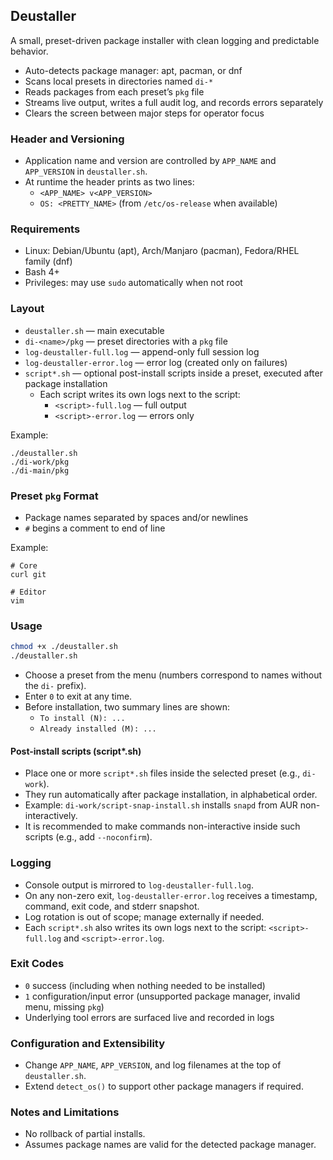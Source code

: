## Deustaller

A small, preset-driven package installer with clean logging and predictable behavior.

- Auto-detects package manager: apt, pacman, or dnf
- Scans local presets in directories named `di-*`
- Reads packages from each preset’s `pkg` file
- Streams live output, writes a full audit log, and records errors separately
- Clears the screen between major steps for operator focus

### Header and Versioning
- Application name and version are controlled by `APP_NAME` and `APP_VERSION` in `deustaller.sh`.
- At runtime the header prints as two lines:
  - `<APP_NAME> v<APP_VERSION>`
  - `OS: <PRETTY_NAME>` (from `/etc/os-release` when available)

### Requirements
- Linux: Debian/Ubuntu (apt), Arch/Manjaro (pacman), Fedora/RHEL family (dnf)
- Bash 4+
- Privileges: may use `sudo` automatically when not root

### Layout
- `deustaller.sh` — main executable
- `di-<name>/pkg` — preset directories with a `pkg` file
- `log-deustaller-full.log` — append-only full session log
- `log-deustaller-error.log` — error log (created only on failures)
- `script*.sh` — optional post-install scripts inside a preset, executed after package installation
  - Each script writes its own logs next to the script:
    - `<script>-full.log` — full output
    - `<script>-error.log` — errors only

Example:
```
./deustaller.sh
./di-work/pkg
./di-main/pkg
```

### Preset `pkg` Format
- Package names separated by spaces and/or newlines
- `#` begins a comment to end of line

Example:
```
# Core
curl git

# Editor
vim
```

### Usage
```bash
chmod +x ./deustaller.sh
./deustaller.sh
```
- Choose a preset from the menu (numbers correspond to names without the `di-` prefix).
- Enter `0` to exit at any time.
- Before installation, two summary lines are shown:
  - `To install (N): ...`
  - `Already installed (M): ...`

#### Post-install scripts (script*.sh)
- Place one or more `script*.sh` files inside the selected preset (e.g., `di-work`).
- They run automatically after package installation, in alphabetical order.
- Example: `di-work/script-snap-install.sh` installs `snapd` from AUR non-interactively.
- It is recommended to make commands non-interactive inside such scripts (e.g., add `--noconfirm`).

### Logging
- Console output is mirrored to `log-deustaller-full.log`.
- On any non-zero exit, `log-deustaller-error.log` receives a timestamp, command, exit code, and stderr snapshot.
- Log rotation is out of scope; manage externally if needed.
- Each `script*.sh` also writes its own logs next to the script: `<script>-full.log` and `<script>-error.log`.

### Exit Codes
- `0` success (including when nothing needed to be installed)
- `1` configuration/input error (unsupported package manager, invalid menu, missing `pkg`)
- Underlying tool errors are surfaced live and recorded in logs

### Configuration and Extensibility
- Change `APP_NAME`, `APP_VERSION`, and log filenames at the top of `deustaller.sh`.
- Extend `detect_os()` to support other package managers if required.

### Notes and Limitations
- No rollback of partial installs.
- Assumes package names are valid for the detected package manager.

